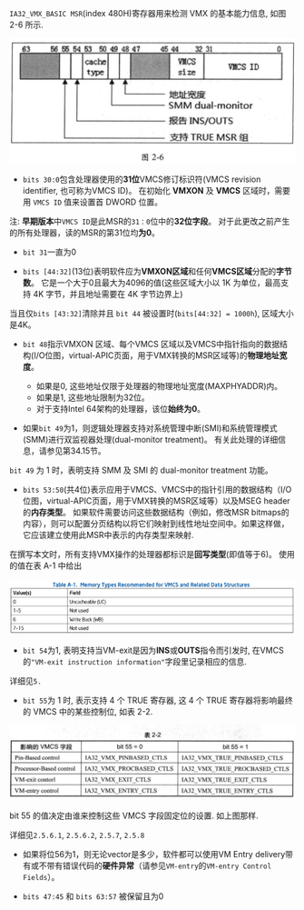 
`IA32_VMX_BASIC MSR`(index 480H)寄存器用来检测 VMX 的基本能力信息, 如图 2-6 所示.

![2020-02-24-22-27-54.png](./images/2020-02-24-22-27-54.png)

* `bits 30:0`包含处理器使用的**31位**VMCS修订标识符(VMCS revision identifier, 也可称为VMCS ID)。 在初始化 **VMXON** 及 **VMCS** 区域时，需要用 `VMCS ID` 值来设置首 DWORD 位置。

注: **早期版本**中`VMCS ID`是此MSR的`31：0`位中的**32位字段**。 对于此更改之前产生的所有处理器，读的MSR的第31位均**为0**。

* `bit 31`一直为0

* `bits [44:32]`(13位)表明软件应为**VMXON区域**和任何**VMCS区域**分配的**字节数**。 它是一个大于0且最大为4096的值(这些区域大小以 1K 为单位，最高支持 4K 字节，并且地址需要在 4K 字节边界上)

当且仅`bits [43:32]`清除并且 `bit 44` 被设置时(`bits[44:32] = 1000h`), 区域大小是4K。

* `bit 48`指示VMXON 区域、每个VMCS 区域以及VMCS中指针指向的数据结构(I/O位图，virtual-APIC页面，用于VMX转换的MSR区域等)的**物理地址宽度**。

  * 如果是0, 这些地址仅限于处理器的物理地址宽度(MAXPHYADDR)内。 
  * 如果是1, 这些地址限制为32位。 
  * 对于支持Intel 64架构的处理器，该位**始终为0**。

* 如果`bit 49`为1，则逻辑处理器支持对系统管理中断(SMI)和系统管理模式(SMM)进行双监视器处理(dual-monitor treatment)。 有关此处理的详细信息，请参见第34.15节。

`bit 49` 为 1 时，表明支持 SMM 及 SMI 的 dual-monitor treatment 功能。

* `bits 53:50`(共4位)表示应用于VMCS、VMCS中的指针引用的数据结构（I/O位图，virtual-APIC页面，用于VMX转换的MSR区域等）以及MSEG header的**内存类型**。 如果软件需要访问这些数据结构（例如，修改MSR bitmaps的内容），则可以配置分页结构以将它们映射到线性地址空间中。如果这样做，它应该建立使用此MSR中表示的内存类型来映射.

在撰写本文时，所有支持VMX操作的处理器都标识是**回写类型**(即值等于6)。 使用的值在表 A-1 中给出

![2020-11-29-16-12-51.png](./images/2020-11-29-16-12-51.png)

* `bit 54`为1, 表明支持当VM-exit是因为**INS**或**OUTS**指令而引发时, 在VMCS的`"VM-exit instruction information"`字段里记录相应的信息.

详细见`5.`

* `bit 55`为 1 时, 表示支持 4 个 TRUE 寄存器, 这 4 个 TRUE 寄存器将影响最终的 VMCS 中的某些控制位, 如表 2-2.

![2020-02-24-22-35-02.png](./images/2020-02-24-22-35-02.png)

bit 55 的值决定由谁来控制这些 VMCS 字段固定位的设置. 如上图那样. 

详细见`2.5.6.1`, `2.5.6.2`, `2.5.7`, `2.5.8`

* 如果将位56为1，则无论vector是多少，软件都可以使用VM Entry delivery带有或不带有错误代码的**硬件异常**（请参见`VM-entry`的`VM-entry Control Fields`）。

* `bits 47:45` 和 `bits 63:57` 被保留且为0
